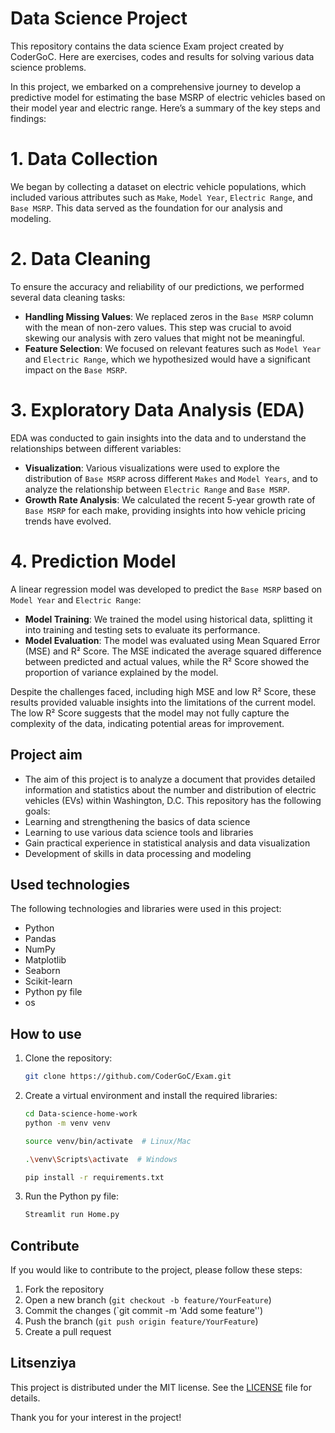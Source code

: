 # Data Science Project

This repository contains the data science Exam project created by CoderGoC. Here are exercises, codes and results for solving various data science problems.

In this project, we embarked on a comprehensive journey to develop a predictive model for estimating the base MSRP of electric vehicles based on their model year and electric range. Here’s a summary of the key steps and findings:

# 1. **Data Collection**
We began by collecting a dataset on electric vehicle populations, which included various attributes such as `Make`, `Model Year`, `Electric Range`, and `Base MSRP`. This data served as the foundation for our analysis and modeling.

# 2. **Data Cleaning**
To ensure the accuracy and reliability of our predictions, we performed several data cleaning tasks:
- **Handling Missing Values**: We replaced zeros in the `Base MSRP` column with the mean of non-zero values. This step was crucial to avoid skewing our analysis with zero values that might not be meaningful.
- **Feature Selection**: We focused on relevant features such as `Model Year` and `Electric Range`, which we hypothesized would have a significant impact on the `Base MSRP`.

# 3. **Exploratory Data Analysis (EDA)**
EDA was conducted to gain insights into the data and to understand the relationships between different variables:
- **Visualization**: Various visualizations were used to explore the distribution of `Base MSRP` across different `Makes` and `Model Years`, and to analyze the relationship between `Electric Range` and `Base MSRP`.
- **Growth Rate Analysis**: We calculated the recent 5-year growth rate of `Base MSRP` for each make, providing insights into how vehicle pricing trends have evolved.

# 4. **Prediction Model**
A linear regression model was developed to predict the `Base MSRP` based on `Model Year` and `Electric Range`:
- **Model Training**: We trained the model using historical data, splitting it into training and testing sets to evaluate its performance.
- **Model Evaluation**: The model was evaluated using Mean Squared Error (MSE) and R² Score. The MSE indicated the average squared difference between predicted and actual values, while the R² Score showed the proportion of variance explained by the model.

Despite the challenges faced, including high MSE and low R² Score, these results provided valuable insights into the limitations of the current model. The low R² Score suggests that the model may not fully capture the complexity of the data, indicating potential areas for improvement.



## Project aim

- The aim of this project is to analyze a document that provides detailed information and statistics about the number and distribution of electric vehicles (EVs) within Washington, D.C.
This repository has the following goals:
- Learning and strengthening the basics of data science
- Learning to use various data science tools and libraries
- Gain practical experience in statistical analysis and data visualization
- Development of skills in data processing and modeling


## Used technologies

The following technologies and libraries were used in this project:
- Python
- Pandas
- NumPy
- Matplotlib
- Seaborn
- Scikit-learn
- Python py file
- os


## How to use

1. Clone the repository:
   ```bash
   git clone https://github.com/CoderGoC/Exam.git
   ```
2. Create a virtual environment and install the required libraries:
   ```bash
   cd Data-science-home-work
   python -m venv venv
   ```
   ```bash
   source venv/bin/activate  # Linux/Mac
   ```
   ```bash
   .\venv\Scripts\activate  # Windows
   ```
   ```bash
   pip install -r requirements.txt
   ```
3. Run the Python py file:
   ```bash
   Streamlit run Home.py
   ```

## Contribute

If you would like to contribute to the project, please follow these steps:
1. Fork the repository
2. Open a new branch (`git checkout -b feature/YourFeature`)
3. Commit the changes (`git commit -m 'Add some feature'')
4. Push the branch (`git push origin feature/YourFeature`)
5. Create a pull request

## Litsenziya

This project is distributed under the MIT license. See the [LICENSE](LICENSE) file for details.



Thank you for your interest in the project!
